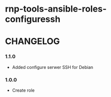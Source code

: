 rnp-tools-ansible-roles-configuressh
=========

# CHANGELOG

### 1.1.0

 - Added configure serwer SSH for Debian

### 1.0.0
 
 - Create role
